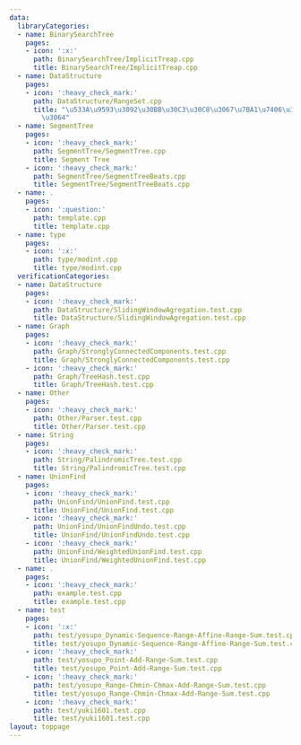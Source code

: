 ```yaml
---
data:
  libraryCategories:
  - name: BinarySearchTree
    pages:
    - icon: ':x:'
      path: BinarySearchTree/ImplicitTreap.cpp
      title: BinarySearchTree/ImplicitTreap.cpp
  - name: DataStructure
    pages:
    - icon: ':heavy_check_mark:'
      path: DataStructure/RangeSet.cpp
      title: "\u533A\u9593\u3092\u30BB\u30C3\u30C8\u3067\u7BA1\u7406\u3059\u308B\u3084\
        \u3064"
  - name: SegmentTree
    pages:
    - icon: ':heavy_check_mark:'
      path: SegmentTree/SegmentTree.cpp
      title: Segment Tree
    - icon: ':heavy_check_mark:'
      path: SegmentTree/SegmentTreeBeats.cpp
      title: SegmentTree/SegmentTreeBeats.cpp
  - name: .
    pages:
    - icon: ':question:'
      path: template.cpp
      title: template.cpp
  - name: type
    pages:
    - icon: ':x:'
      path: type/modint.cpp
      title: type/modint.cpp
  verificationCategories:
  - name: DataStructure
    pages:
    - icon: ':heavy_check_mark:'
      path: DataStructure/SlidingWindowAgregation.test.cpp
      title: DataStructure/SlidingWindowAgregation.test.cpp
  - name: Graph
    pages:
    - icon: ':heavy_check_mark:'
      path: Graph/StronglyConnectedComponents.test.cpp
      title: Graph/StronglyConnectedComponents.test.cpp
    - icon: ':heavy_check_mark:'
      path: Graph/TreeHash.test.cpp
      title: Graph/TreeHash.test.cpp
  - name: Other
    pages:
    - icon: ':heavy_check_mark:'
      path: Other/Parser.test.cpp
      title: Other/Parser.test.cpp
  - name: String
    pages:
    - icon: ':heavy_check_mark:'
      path: String/PalindromicTree.test.cpp
      title: String/PalindromicTree.test.cpp
  - name: UnionFind
    pages:
    - icon: ':heavy_check_mark:'
      path: UnionFind/UnionFind.test.cpp
      title: UnionFind/UnionFind.test.cpp
    - icon: ':heavy_check_mark:'
      path: UnionFind/UnionFindUndo.test.cpp
      title: UnionFind/UnionFindUndo.test.cpp
    - icon: ':heavy_check_mark:'
      path: UnionFind/WeightedUnionFind.test.cpp
      title: UnionFind/WeightedUnionFind.test.cpp
  - name: .
    pages:
    - icon: ':heavy_check_mark:'
      path: example.test.cpp
      title: example.test.cpp
  - name: test
    pages:
    - icon: ':x:'
      path: test/yosupo_Dynamic-Sequence-Range-Affine-Range-Sum.test.cpp
      title: test/yosupo_Dynamic-Sequence-Range-Affine-Range-Sum.test.cpp
    - icon: ':heavy_check_mark:'
      path: test/yosupo_Point-Add-Range-Sum.test.cpp
      title: test/yosupo_Point-Add-Range-Sum.test.cpp
    - icon: ':heavy_check_mark:'
      path: test/yosupo_Range-Chmin-Chmax-Add-Range-Sum.test.cpp
      title: test/yosupo_Range-Chmin-Chmax-Add-Range-Sum.test.cpp
    - icon: ':heavy_check_mark:'
      path: test/yuki1601.test.cpp
      title: test/yuki1601.test.cpp
layout: toppage
---
```

